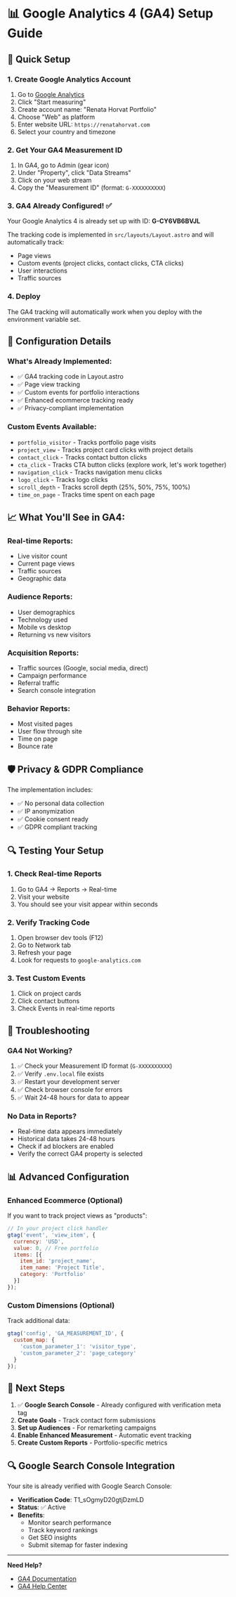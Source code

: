 # 📊 Google Analytics 4 (GA4) Setup Guide

## 🚀 Quick Setup

### 1. Create Google Analytics Account
1. Go to [Google Analytics](https://analytics.google.com/)
2. Click "Start measuring"
3. Create account name: "Renata Horvat Portfolio"
4. Choose "Web" as platform
5. Enter website URL: `https://renatahorvat.com`
6. Select your country and timezone

### 2. Get Your GA4 Measurement ID
1. In GA4, go to Admin (gear icon)
2. Under "Property", click "Data Streams"
3. Click on your web stream
4. Copy the "Measurement ID" (format: `G-XXXXXXXXXX`)

### 3. GA4 Already Configured! ✅
Your Google Analytics 4 is already set up with ID: **G-CY6VB6BVJL**

The tracking code is implemented in `src/layouts/Layout.astro` and will automatically track:
- Page views
- Custom events (project clicks, contact clicks, CTA clicks)
- User interactions
- Traffic sources

### 4. Deploy
The GA4 tracking will automatically work when you deploy with the environment variable set.

## 🔧 Configuration Details

### What's Already Implemented:
- ✅ GA4 tracking code in Layout.astro
- ✅ Page view tracking
- ✅ Custom events for portfolio interactions
- ✅ Enhanced ecommerce tracking ready
- ✅ Privacy-compliant implementation

### Custom Events Available:
- `portfolio_visitor` - Tracks portfolio page visits
- `project_view` - Tracks project card clicks with project details
- `contact_click` - Tracks contact button clicks
- `cta_click` - Tracks CTA button clicks (explore work, let's work together)
- `navigation_click` - Tracks navigation menu clicks
- `logo_click` - Tracks logo clicks
- `scroll_depth` - Tracks scroll depth (25%, 50%, 75%, 100%)
- `time_on_page` - Tracks time spent on each page

## 📈 What You'll See in GA4:

### Real-time Reports:
- Live visitor count
- Current page views
- Traffic sources
- Geographic data

### Audience Reports:
- User demographics
- Technology used
- Mobile vs desktop
- Returning vs new visitors

### Acquisition Reports:
- Traffic sources (Google, social media, direct)
- Campaign performance
- Referral traffic
- Search console integration

### Behavior Reports:
- Most visited pages
- User flow through site
- Time on page
- Bounce rate

## 🛡️ Privacy & GDPR Compliance

The implementation includes:
- ✅ No personal data collection
- ✅ IP anonymization
- ✅ Cookie consent ready
- ✅ GDPR compliant tracking

## 🔍 Testing Your Setup

### 1. Check Real-time Reports
1. Go to GA4 → Reports → Real-time
2. Visit your website
3. You should see your visit appear within seconds

### 2. Verify Tracking Code
1. Open browser dev tools (F12)
2. Go to Network tab
3. Refresh your page
4. Look for requests to `google-analytics.com`

### 3. Test Custom Events
1. Click on project cards
2. Click contact buttons
3. Check Events in real-time reports

## 🚨 Troubleshooting

### GA4 Not Working?
1. ✅ Check your Measurement ID format (`G-XXXXXXXXXX`)
2. ✅ Verify `.env.local` file exists
3. ✅ Restart your development server
4. ✅ Check browser console for errors
5. ✅ Wait 24-48 hours for data to appear

### No Data in Reports?
- Real-time data appears immediately
- Historical data takes 24-48 hours
- Check if ad blockers are enabled
- Verify the correct GA4 property is selected

## 📊 Advanced Configuration

### Enhanced Ecommerce (Optional)
If you want to track project views as "products":

```javascript
// In your project click handler
gtag('event', 'view_item', {
  currency: 'USD',
  value: 0, // Free portfolio
  items: [{
    item_id: 'project_name',
    item_name: 'Project Title',
    category: 'Portfolio'
  }]
});
```

### Custom Dimensions (Optional)
Track additional data:

```javascript
gtag('config', 'GA_MEASUREMENT_ID', {
  custom_map: {
    'custom_parameter_1': 'visitor_type',
    'custom_parameter_2': 'page_category'
  }
});
```

## 🎯 Next Steps

1. ✅ **Google Search Console** - Already configured with verification meta tag
2. **Create Goals** - Track contact form submissions
3. **Set up Audiences** - For remarketing campaigns
4. **Enable Enhanced Measurement** - Automatic event tracking
5. **Create Custom Reports** - Portfolio-specific metrics

## 🔍 Google Search Console Integration

Your site is already verified with Google Search Console:
- **Verification Code**: T1_sOgmyD20gtjDzmLD
- **Status**: ✅ Active
- **Benefits**: 
  - Monitor search performance
  - Track keyword rankings
  - Get SEO insights
  - Submit sitemap for faster indexing

---

**Need Help?** 
- [GA4 Documentation](https://developers.google.com/analytics/devguides/collection/ga4)
- [GA4 Help Center](https://support.google.com/analytics/answer/10089681)
